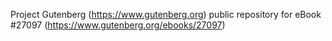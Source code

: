 Project Gutenberg (https://www.gutenberg.org) public repository for eBook #27097 (https://www.gutenberg.org/ebooks/27097)
